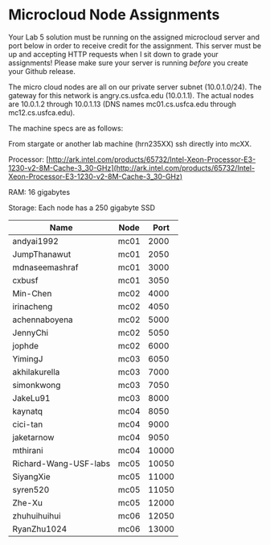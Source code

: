 Microcloud Node Assignments
===========================

Your Lab 5 solution must be running on the assigned microcloud server and port below in order to receive credit for the assignment. This server must be up and accepting HTTP requests when I sit down to grade your assignments! Please make sure your server is running *before* you create your Github release.

The micro cloud nodes are all on our private server subnet (10.0.1.0/24).  The gateway for this network is angry.cs.usfca.edu (10.0.1.1).  The actual nodes are 10.0.1.2 through 10.0.1.13 (DNS names mc01.cs.usfca.edu through mc12.cs.usfca.edu).

The machine specs are as follows:

From stargate or another lab machine (hrn235XX) ssh directly into mcXX.

Processor: [http://ark.intel.com/products/65732/Intel-Xeon-Processor-E3-1230-v2-8M-Cache-3_30-GHz](http://ark.intel.com/products/65732/Intel-Xeon-Processor-E3-1230-v2-8M-Cache-3_30-GHz)

RAM: 16 gigabytes

Storage: Each node has a 250 gigabyte SSD



| Name | Node | Port |
| ---- | ---- | ---- |
| andyai1992 | mc01 | 2000 |
| JumpThanawut | mc01 | 2050 |
| mdnaseemashraf | mc01 | 3000 |
| cxbusf | mc01 | 3050 |
| Min-Chen | mc02 | 4000 |
| irinacheng | mc02 | 4050 | 
| achennaboyena | mc02 | 5000 |
| JennyChi | mc02 | 5050 |
| jophde | mc02 | 6000 |
| YimingJ | mc03 | 6050 |
| akhilakurella | mc03 | 7000 |
| simonkwong | mc03 | 7050 |
| JakeLu91 | mc03 | 8000 |
| kaynatq | mc04 | 8050 |
| cici-tan | mc04 | 9000 |
| jaketarnow | mc04 | 9050 |
| mthirani | mc04 | 10000 |
| Richard-Wang-USF-labs | mc05 | 10050 |
| SiyangXie | mc05 | 11000 |
| syren520 | mc05 | 11050 |
| Zhe-Xu | mc05 | 12000 |
| zhuhuihuihui  | mc06  | 12050 |
| RyanZhu1024 | mc06 | 13000 |